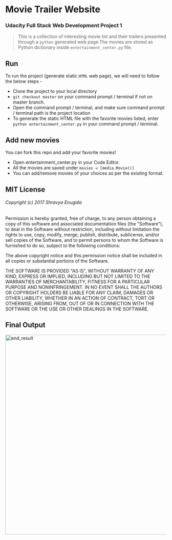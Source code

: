 
# Movie Trailer Website
 ### Udacity Full Stack Web Development Project 1
 > This is a collection of interesting movie list and their trailers presented through a `python` generated web page.The movies are stored as Python dictionary inside `entertainment_center.py` file.


 
## Run

To run the project (generate static `HTML` web page), we will need to follow the below steps -

* Clone the project to your local directory
* `git checkout master` on your command prompt / terminal if not on master branch.
* Open the command prompt / terminal, and make sure command prompt / terminal path is the project location
* To generate the static HTML file with the favorite movies listed, enter `python entertainment_center.py` in your command prompt / terminal.

## Add new movies

You can fork this repo and add your favorite movies!

* Open entertainment_center.py in your Code Editor.
* All the movies are saved under `movies = [media.Movie()]`
* You can add/remove movies of your choices as per the existing format.


## MIT License

###### Copyright (c) 2017 Shravya Enugala

Permission is hereby granted, free of charge, to any person obtaining a copy
of this software and associated documentation files (the "Software"), to deal
in the Software without restriction, including without limitation the rights
to use, copy, modify, merge, publish, distribute, sublicense, and/or sell
copies of the Software, and to permit persons to whom the Software is
furnished to do so, subject to the following conditions:

The above copyright notice and this permission notice shall be included in all
copies or substantial portions of the Software.

THE SOFTWARE IS PROVIDED "AS IS", WITHOUT WARRANTY OF ANY KIND, EXPRESS OR
IMPLIED, INCLUDING BUT NOT LIMITED TO THE WARRANTIES OF MERCHANTABILITY,
FITNESS FOR A PARTICULAR PURPOSE AND NONINFRINGEMENT. IN NO EVENT SHALL THE
AUTHORS OR COPYRIGHT HOLDERS BE LIABLE FOR ANY CLAIM, DAMAGES OR OTHER
LIABILITY, WHETHER IN AN ACTION OF CONTRACT, TORT OR OTHERWISE, ARISING FROM,
OUT OF OR IN CONNECTION WITH THE SOFTWARE OR THE USE OR OTHER DEALINGS IN THE
SOFTWARE.

## Final Output
<img width="624" alt="end_result" src="https://user-images.githubusercontent.com/30644344/28992478-0a10e906-7939-11e7-915f-08e137802c88.png">
